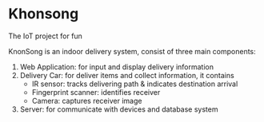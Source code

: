 # Khonsong
The IoT project for fun

KnonSong is an indoor delivery system, consist of three main components:
1. Web Application: for input and display delivery information
2. Delivery Car: for deliver items and collect information, it contains
    - IR sensor: tracks delivering path & indicates destination arrival
    - Fingerprint scanner: identifies receiver
    - Camera: captures receiver image
3. Server: for communicate with devices and database system
